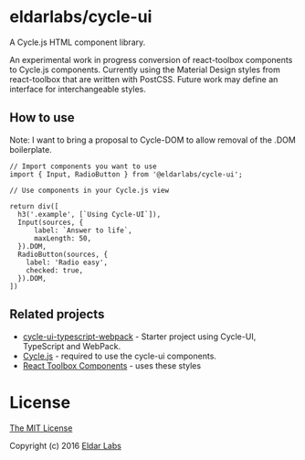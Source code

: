 eldarlabs/cycle-ui
====

A Cycle.js HTML component library.

An experimental work in progress conversion of react-toolbox components to
Cycle.js components. Currently using the Material Design styles from react-toolbox that are written with PostCSS. Future work may define an interface for interchangeable styles.

How to use
----------

Note: I want to bring a proposal to Cycle-DOM to allow removal of the .DOM boilerplate.

    // Import components you want to use
    import { Input, RadioButton } from '@eldarlabs/cycle-ui';

    // Use components in your Cycle.js view

    return div([
      h3('.example', [`Using Cycle-UI`]),
      Input(sources, {
          label: `Answer to life`,
          maxLength: 50,
      }).DOM,
      RadioButton(sources, {
        label: 'Radio easy',
        checked: true,
      }).DOM,
    ])



Related projects
----------------

- [cycle-ui-typescript-webpack](https://github.com/eldarlabs/cycle-ui-typescript-webpack) - Starter project using Cycle-UI, TypeScript and WebPack.
- [Cycle.js](http://cycle.js.org) - required to use the cycle-ui components.
- [React Toolbox Components](http://react-toolbox.com/#/components) - uses these styles

License
=======

[The MIT License](https://raw.githubusercontent.com/eldarlabs/cycle-ui/master/LICENSE)

Copyright (c) 2016 [Eldar Labs](https://eldarlabs.com)
